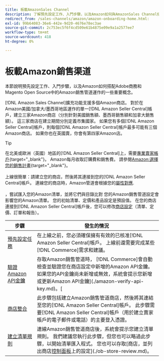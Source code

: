 ```yaml
---
title: 板載AmazonSales Channel
description: 了解預先設定工作、入門步驟，以及Amazon如何與AmazonSales Channel搭配使用Adobe商務和Magento Open Source。
redirect_from: /sales-channels/amazon/amazon-onboarding-home.html: 
exl-id: 99b64083-36e6-442e-9d20-4676e78ec3ae
source-git-commit: 2c753ec5f6f4cd509e61b4875e09e9a1a2577ee7
workflow-type: tm+mt
source-wordcount: 418
ht-degree: 0%

---
```


# 板載Amazon銷售渠道

本節說明預先設定工作、入門步驟，以及Amazon如何搭配Adobe商務和Magento Open Source中的Amazon銷售管道運作的一些重要概念。

[!DNL Amazon Sales Channel]擴充功能支援多個Amazon商店。 對於在Amazon美國/加拿大/墨西哥地區運作的單一[!DNL Amazon Seller Central]帳戶，建立三家Amazon商店（分別針對美國銷售額、墨西哥銷售額和加拿大銷售額）。 這三家商店在建立期間分別定義市集國家。 如果您有多個[!DNL Amazon Seller Central]帳戶，則每個[!DNL Amazon Seller Central]帳戶最多可能有三個Amazon商店。 如果你也在英國賣，你會有第四家Amazon店。

>[!TIP]
>
>在北美或歐洲（英國）地區的[!DNL Amazon Seller Central]上，需要[專業賣家帳戶](https://sell.amazon.com/){target=&quot;_blank&quot;}。 Amazon每月收取訂購費和銷售費。 請參閱[Amazon:選擇您的銷售計畫](https://sell.amazon.com/pricing.html){target=&quot;_blank&quot;}。<br><br>
>上線很簡單：請建立您的商店，然後將其連接到您的[!DNL Amazon Seller Central]帳戶。
>連線您的商店時，Amazon管道會根據您的[屬性對應](./attributes-view.md).<br><br>，嘗試匯入您的Amazon清單，並將它們與目錄比對
>您的Amazon銷售管道設定會影響您的Amazon清單。 您的初始清單、定價和產品設定是預設值。 在您的商店連接到[!DNL Amazon Seller Central]帳戶後，您可以修改[商店設定](./ob-store-review.md)（清單、定價、訂單和報告）。

| 步驟 | 發生的情況 |
|--- |--- |
| [預先設定任務](./amazon-pre-setup-tasks.md) | 在上線之前，您必須確保擁有有效的已核准[!DNL Amazon Seller Central]帳戶。 上線前還需要完成某些[!DNL Commerce]需求和建議。 |
| [驗證Amazon API金鑰](./amazon-verify-api-key.md) | 存取Amazon銷售管道時， [!DNL Commerce]會自動檢查並驗證您在商店設定中新增的Amazon API金鑰。 如果您的API金鑰尚未新增或無效，系統會提示您新增或更新Amazon API金鑰](./amazon-verify-api-key.md)。[ |
| [商店整合](./store-integration.md) | 此步驟包括建立Amazon銷售管道商店，然後將其連結至您的[!DNL Amazon Seller Central]帳戶。 此步驟需要[!DNL Amazon Seller Central]帳戶（用於建立賣家帳戶的電子郵件或電話）的主要登入憑證。 |
| [建立清單規則](./ob-create-listing-rule.md) | 連線Amazon銷售管道商店後，系統會提示您建立清單規則。 我們建議您執行此步驟，但您也可以略過此步驟，以開始清單匯入程式。 您也可以存取[商店，並列出商店[控制面板](./amazon-store-dashboard.md)上的設定](./ob-store-review.md)。 |
